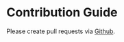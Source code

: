 # Contribution Guide
Please create pull requests via [Github](https://github.com/texmacs/octave/pulls).

